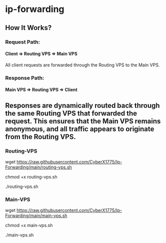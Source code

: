 # ip-forwarding

## How It Works?
### Request Path:
#### Client => Routing VPS => Main VPS
All client requests are forwarded through the Routing VPS to the Main VPS.

### Response Path:
#### Main VPS => Routing VPS => Client

## Responses are dynamically routed back through the same Routing VPS that forwarded the request. This ensures that the Main VPS remains anonymous, and all traffic appears to originate from the Routing VPS.


### Routing-VPS
wget https://raw.githubusercontent.com/CyberX1775/Ip-Forwarding/main/routing-vps.sh

chmod +x routing-vps.sh

./routing-vps.sh

### Main-VPS
wget https://raw.githubusercontent.com/CyberX1775/Ip-Forwarding/main/main-vps.sh

chmod +x main-vps.sh

./main-vps.sh
